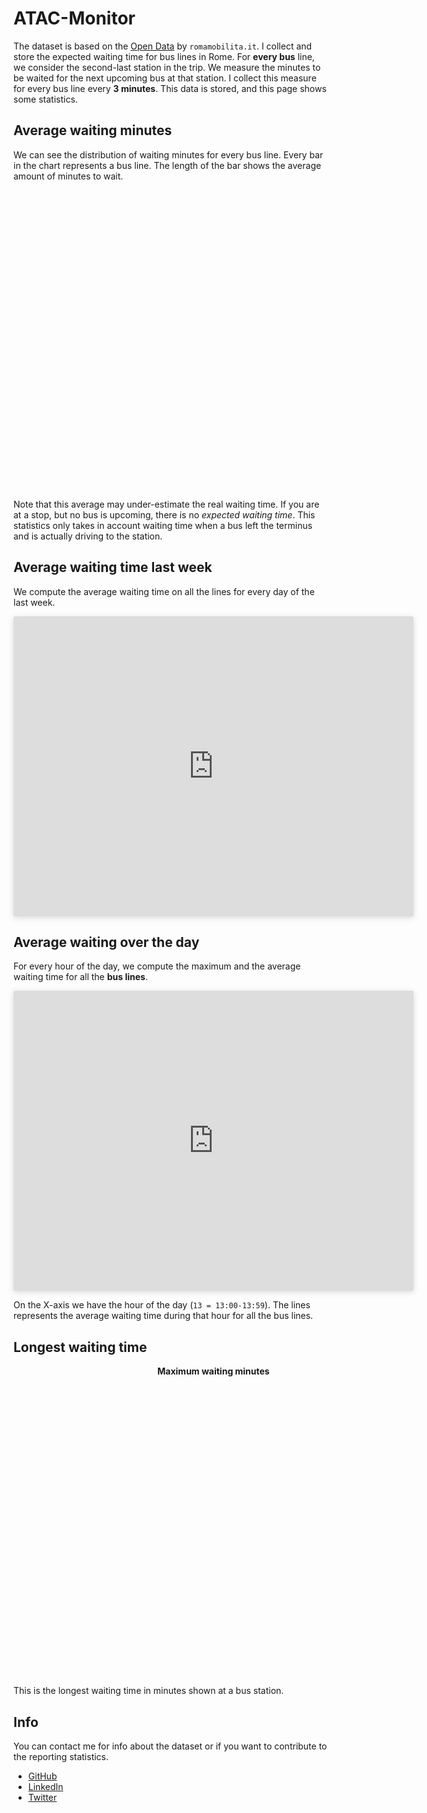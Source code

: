 # ATAC-Monitor

The dataset is based on the [Open Data](https://romamobilita.it/it/tecnologie/open-data) by `romamobilita.it`. I collect and store the expected waiting time for bus lines in Rome. For __every bus__ line, we consider the second-last station in the trip. We measure the minutes to be waited for the next upcoming bus at that station. I collect this measure for every bus line every __3 minutes__. This data is stored, and this page shows some statistics.

## Average waiting minutes

We can see the distribution of waiting minutes for every bus line. Every bar in the chart represents a bus line. The length of the bar shows the average amount of minutes to wait.

<div id="wrapper" style="height:480px; width:640px;">
  <canvas id="chart"></canvas>
</div>


Note that this average may under-estimate the real waiting time. If you are at a stop, but no bus is upcoming, there is no _expected waiting time_. This statistics only takes in account waiting time when a bus left the terminus and is actually driving to the station.

## Average waiting time last week

We compute the average waiting time on all the lines for every day of the last week.

<iframe style="border: none;border-radius: 2px;box-shadow: 0 2px 10px 0 rgba(70, 76, 79, .2);" width="640" height="480" src="https://charts.mongodb.com/charts-project-0-urdrh/embed/charts?id=aa70bd0d-f3b7-4ee3-870c-e7c015e20a09&tenant=b6ce3d2e-8588-4414-bc01-ab06e40b3635"></iframe>

## Average waiting over the day

For every hour of the day, we compute the maximum and the average waiting time for all the __bus lines__.

<iframe style="border: none;border-radius: 2px;box-shadow: 0 2px 10px 0 rgba(70, 76, 79, .2);" width="640" height="480" src="https://charts.mongodb.com/charts-project-0-urdrh/embed/charts?id=511d7883-016b-4510-9a66-2902f0af5fd8&tenant=b6ce3d2e-8588-4414-bc01-ab06e40b3635"></iframe>

On the X-axis we have the hour of the day (`13 = 13:00-13:59`). The lines represents the average waiting time during that hour for all the bus lines.

## Longest waiting time

<div style="width:640px; text-align: center; font-weight: bold;">Maximum waiting minutes</div>
<div style="height:480px; width:640px; display: flex; align-items: center; justify-content: center; font-size: 245px; font-weight: bold;">
   <div id="maxWaitingMinutes"></div>
</div>

This is the longest waiting time in minutes shown at a bus station.

## Info

You can contact me for info about the dataset or if you want to contribute to the reporting statistics.

- [GitHub](https://github.com/Marco-Santoni/atacmonitor)
- [LinkedIn](https://linkedin.com/in/msantoni)
- [Twitter](https://twitter.com/mrsantoni)


<script src="https://cdnjs.cloudflare.com/ajax/libs/Chart.js/2.8.0/Chart.min.js"></script>
<script src="https://d3js.org/d3.v5.min.js"></script>
<script type="text/javascript">
  function makeChart(lines) {
    var routes = lines.map(function(d) {
      return d.route_name;
    });
    var waitingTime = lines.map(function(d) {
      return (d.waiting_time / 60);
    });

    arrayOfObj = routes.map(function(d, i) {
      return {
        label: d,
        data: waitingTime[i] || 0
      };
    });

    sortedArrayOfObj = arrayOfObj.sort(function(a, b) {
      return b.data > a.data;
    });

    sortedRoutes = [];
    sortedWaitingTime = [];
    sortedArrayOfObj.forEach(function(d) {
      sortedRoutes.push(d.label);
      sortedWaitingTime.push(d.data);
    });


    var chart = new Chart('chart', {
      type: "horizontalBar",
      options: {
        maintainAspectRatio: false,
        legend: {
          display: false
        },
        scales: {
          yAxes: [{
            ticks: {
              autoSkip: true,
              maxTicksLimit: 40,
            }
          }],
          xAxes: [{
            ticks: {
              stepSize: 2,
            }
          }],
        }
      },
      data: {
        labels: sortedRoutes,
        datasets: [{
          data: sortedWaitingTime,
          borderColor: '#5bcdb4',
          backgroundColor: '#5bcdb4',
          borderWidth: 5
        }]
      },
    });
  }

  // Request data using D3
  d3
    .csv("https://stops-feed-results.s3.amazonaws.com/average_waiting_time_minutes.csv")
    .then(makeChart);
</script>
<script type="text/javascript">
     function highestWaitingTime(waitingTime) {
       console.log(waitingTime[0].waiting_time)
     }


     d3
       .csv("https://stops-feed-results.s3.amazonaws.com/longest_waiting_time.csv")
       .then(highestWaitingTime);
</script>
